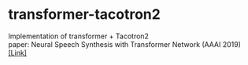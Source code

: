 # transformer-tacotron2
Implementation of transformer + Tacotron2 \
paper: Neural Speech Synthesis with Transformer Network (AAAI 2019) [[Link]](https://arxiv.org/abs/1809.08895, "paper link")
